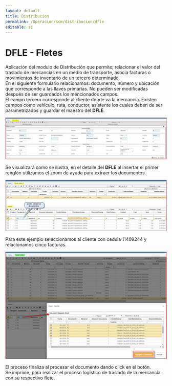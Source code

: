 ```yaml
---
layout: default
title: Distribucion
permalink: /Operacion/scm/distribucion/dfle  
editable: si  
---
```


# DFLE - Fletes  

Aplicación del modulo de Distribución que permite; relacionar el valor del traslado de mercancías en un medio de transporte, asocia facturas o movimientos de inventario de un tercero determinado.  
En el siguiente formulario relacionamos: documento, número y ubicación que corresponde a las llaves primarias. No pueden ser modificadas después de ser guardados los mencionados campos.  
El campo tercero corresponde al cliente donde va la mercancía. Existen campos como vehículo, ruta, conductor, asistente los cuales deben de ser parametrizados y guardar el maestro del **DFLE**.  

![](DFLE11.png)  

Se visualizará como se ilustra, en el detalle del **DFLE** al insertar el primer renglón utilizamos el zoom de ayuda para extraer los documentos.  

![](DFLE12.png)  

Para este ejemplo seleccionamos al cliente con cedula 11409244 y relacionamos cinco facturas.  

![](DFLE5.png)  

El proceso finaliza al procesar el documento dando click en el botón.  
Se imprime, para realizar el proceso logístico de traslado de la mercancía con su respectivo flete.  







